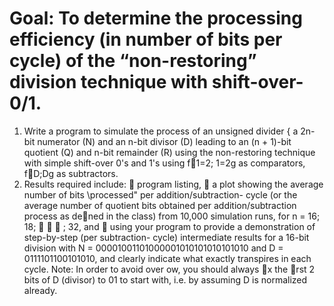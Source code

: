 # Goal: To determine the processing efficiency (in number of bits per cycle) of the “non-restoring” division technique with shift-over-0/1.

1. Write a program to simulate the process of an unsigned divider { a 2n-bit numerator
(N) and an n-bit divisor (D) leading to an (n + 1)-bit quotient (Q) and n-bit
remainder (R) using the non-restoring technique with simple shift-over 0's and 1's
using f􀀀1=2; 1=2g as comparators, f􀀀D;Dg as subtractors.
2. Results required include:
 program listing,
 a plot showing the average number of bits \processed" per addition/subtraction-
cycle (or the average number of quotient bits obtained per addition/subtraction
process as dened in the class) from 10,000 simulation runs, for n = 16; 18;    ; 32,
and
 using your program to provide a demonstration of step-by-step (per subtraction-
cycle) intermediate results for a 16-bit division with
N = 00001001101000001010101010101010 and D = 0111101100101010,
and clearly indicate what exactly transpires in each cycle.
Note: In order to avoid over
ow, you should always x the rst 2 bits of D (divisor)
to 01 to start with, i.e. by assuming D is normalized already.

